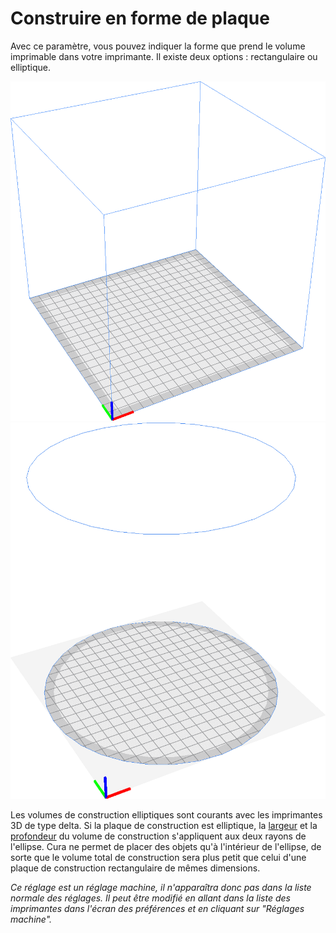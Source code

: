Construire en forme de plaque
====
Avec ce paramètre, vous pouvez indiquer la forme que prend le volume imprimable dans votre imprimante. Il existe deux options : rectangulaire ou elliptique.

![Une plaque de construction rectangulaire](../../../articles/images/machine_shape_rectangular.png)
![Une plaque de construction elliptique](../../../articles/images/machine_shape_elliptic.png)

Les volumes de construction elliptiques sont courants avec les imprimantes 3D de type delta. Si la plaque de construction est elliptique, la [largeur](machine_width.md) et la [profondeur](machine_depth.md) du volume de construction s'appliquent aux deux rayons de l'ellipse. Cura ne permet de placer des objets qu'à l'intérieur de l'ellipse, de sorte que le volume total de construction sera plus petit que celui d'une plaque de construction rectangulaire de mêmes dimensions.

*Ce réglage est un réglage machine, il n'apparaîtra donc pas dans la liste normale des réglages. Il peut être modifié en allant dans la liste des imprimantes dans l'écran des préférences et en cliquant sur "Réglages machine".*
